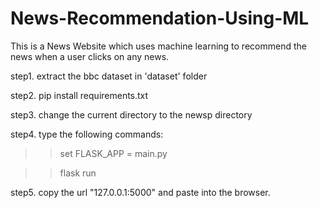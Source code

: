 # News-Recommendation-Using-ML
This is a News Website which uses machine learning to recommend the news when a user clicks on any news.

step1. extract the bbc dataset in 'dataset' folder

step2. pip install requirements.txt

step3. change the current directory to the newsp directory

step4. type the following commands:

>> set FLASK_APP = main.py

>> flask run

step5. copy the url "127.0.0.1:5000" and paste into the browser.

